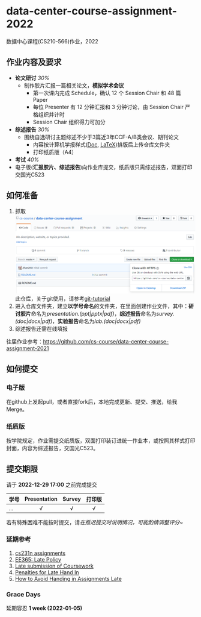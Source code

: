 # data-center-course-assignment-2022

数据中心课程(CS210-566)作业，2022

## 作业内容及要求

- **论文研讨** *30%*
  - 制作胶片汇报一篇相关论文，**模拟学术会议**
    - 第一次课内完成 Schedule，确认 12 个 Session Chair 和 48 篇 Paper
    - 每位 Presenter 有 12 分钟汇报和 3 分钟讨论，由 Session Chair 严格组织并计时
    - Session Chair 组织得力可加分
- **综述报告** *30%*
  - 围绕自选研讨主题综述不少于3篇近3年CCF-A/B类会议、期刊论文
    - 内容按计算机学报样式([Doc](http://cjc.ict.ac.cn/wltg/new/submit/CJC-Templet_Word2003.doc), [LaTeX](http://cjc.ict.ac.cn/wltg/new/submit/LatexTemplet.zip))排版后上传仓库文件夹
    - 打印纸质版（A4）
- **考试** *40%*
- 电子版(**汇报胶片、综述报告**)向作业库提交，纸质版只需综述报告，双面打印交国光C523

## 如何准备

1. 抓取![clone](./clone.png?raw=true)此仓库，关于git使用，请参考[git-tutorial](https://github.com/cs-course/git-tutorial)
2. 进入仓库文件夹，建立**以学号命名**的文件夹，在里面创建作业文件，其中：**研讨胶片**命名为*presentation.(ppt|pptx|pdf)*，**综述报告**命名为*survey.(doc|docx|pdf)*，**实验报告**命名为*lab.(doc|docx|pdf)*
3. 综述报告还需在线填报

往届作业参考：<https://github.com/cs-course/data-center-course-assignment-2021>

## 如何提交

### 电子版

在github上发起pull，或者直接fork后，本地完成更新、提交、推送，给我Merge。

### 纸质版

按学院规定，作业需提交纸质版，双面打印装订进统一作业本，或按照其样式打印封面，内容为综述报告，交国光C523。

## 提交期限

请于 **2022-12-29 17:00** 之前完成提交

| 学号  | Presentation | Survey | **打印版** |
| :--- | :---:   | :---:  | :---:      |
| ...  | √ | √ | √ |

若有特殊困难不能按时提交，请*在推迟提交时说明情况，可能酌情调整评分~*

### 延期参考

1. [cs231n assignments](http://vision.stanford.edu/teaching/cs231n/assignments.html)
2. [EE365: Late Policy](https://stanford.edu/class/ee365/late.html)
3. [Late submission of Coursework](https://www2.le.ac.uk/offices/sas2/assessments/late-submission)
4. [Penalties for Late Hand In](http://www.dcs.shef.ac.uk/intranet/teaching/public/assessment/latehandin.html)
5. [How to Avoid Handing in Assignments Late](https://www.wikihow.com/Avoid-Handing-in-Assignments-Late)

### Grace Days

延期容忍 **1 week (2022-01-05)**
